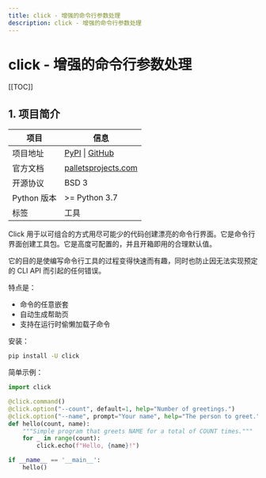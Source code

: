 ```yaml
---
title: click - 增强的命令行参数处理
description: click - 增强的命令行参数处理
---
```


# click - 增强的命令行参数处理

[[TOC]]


## 1. 项目简介

| 项目        | 信息                                                                                  |
| ----------- | ------------------------------------------------------------------------------------- |
| 项目地址    | [PyPI](https://pypi.org/project/click/) \| [GitHub](https://github.com/pallets/click) |
| 官方文档    | [palletsprojects.com](https://palletsprojects.com/p/click/)                           |
| 开源协议    | BSD 3                                                                                 |
| Python 版本 | >= Python 3.7                                                                         |
| 标签        | 工具                                                                                  |

Click 用于以可组合的方式用尽可能少的代码创建漂亮的命令行界面。它是命令行界面创建工具包。它是高度可配置的，并且开箱即用的合理默认值。

它的目的是使编写命令行工具的过程变得快速而有趣，同时也防止因无法实现预定的 CLI API 而引起的任何错误。

特点是：
- 命令的任意嵌套
- 自动生成帮助页
- 支持在运行时偷懒加载子命令

安装：

```bash
pip install -U click
```

简单示例：

```python
import click

@click.command()
@click.option("--count", default=1, help="Number of greetings.")
@click.option("--name", prompt="Your name", help="The person to greet.")
def hello(count, name):
    """Simple program that greets NAME for a total of COUNT times."""
    for _ in range(count):
        click.echo(f"Hello, {name}!")

if __name__ == '__main__':
    hello()
```
